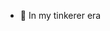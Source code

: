 - 👀 In my tinkerer era

<!---
huanillo/huanillo is a ✨ special ✨ repository because its `README.md` (this file) appears on your GitHub profile.
You can click the Preview link to take a look at your changes.
--->
